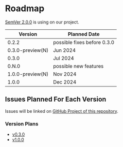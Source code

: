 # Roadmap

[SemVer 2.0.0](https://semver.org/spec/v2.0.0.html) is using on our project.

| Version          | Planned Date                |
|------------------|-----------------------------|
| 0.2.2            | possible fixes before 0.3.0 |
| 0.3.0-preview(N) | Jun 2024                    |
| 0.3.0            | Jul 2024                    |
| 0.N.0            | possible new features       |
| 1.0.0-preview(N) | Nov 2024                    |
| 1.0.0            | Dec 2024                    |

## Issues Planned For Each Version

Issues will be linked on [GitHub Project of this repository](https://github.com/photo-cli/photo-cli/projects?query=is%3Aopen).

### Version Plans

- [v0.3.0](https://github.com/orgs/photo-cli/projects/2/views/1)
- [v1.0.0](https://github.com/orgs/photo-cli/projects/3/views/1)
